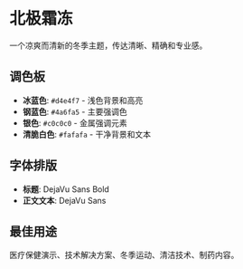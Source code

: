 # 北极霜冻

一个凉爽而清新的冬季主题，传达清晰、精确和专业感。

## 调色板

- **冰蓝色**: `#d4e4f7` - 浅色背景和高亮
- **钢蓝色**: `#4a6fa5` - 主要强调色
- **银色**: `#c0c0c0` - 金属强调元素
- **清脆白色**: `#fafafa` - 干净背景和文本

## 字体排版

- **标题**: DejaVu Sans Bold
- **正文文本**: DejaVu Sans

## 最佳用途

医疗保健演示、技术解决方案、冬季运动、清洁技术、制药内容。